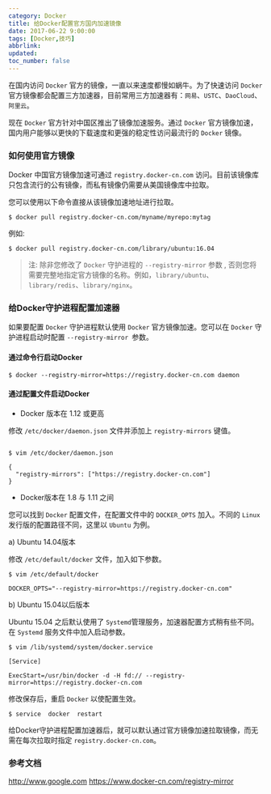 ```yaml
---
category: Docker
title: 给Docker配置官方国内加速镜像
date: 2017-06-22 9:00:00
tags: [Docker,技巧]
abbrlink:
updated:
toc_number: false
---
```


在国内访问 `Docker` 官方的镜像，一直以来速度都慢如蜗牛。为了快速访问 `Docker` 官方镜像都会配置三方加速器，目前常用三方加速器有：`网易`、`USTC`、`DaoCloud`、`阿里云`。

现在 `Docker` 官方针对中国区推出了镜像加速服务。通过 `Docker` 官方镜像加速，国内用户能够以更快的下载速度和更强的稳定性访问最流行的 `Docker` 镜像。

<!-- more -->

### 如何使用官方镜像

Docker 中国官方镜像加速可通过 `registry.docker-cn.com` 访问。目前该镜像库只包含流行的公有镜像，而私有镜像仍需要从美国镜像库中拉取。

您可以使用以下命令直接从该镜像加速地址进行拉取。

```
$ docker pull registry.docker-cn.com/myname/myrepo:mytag
```

例如:

```
$ docker pull registry.docker-cn.com/library/ubuntu:16.04
```

> 注: 除非您修改了 `Docker` 守护进程的 `--registry-mirror` 参数 , 否则您将需要完整地指定官方镜像的名称。例如，`library/ubuntu`、`library/redis`、`library/nginx`。

### 给Docker守护进程配置加速器

如果要配置 `Docker` 守护进程默认使用 `Docker` 官方镜像加速。您可以在 `Docker` 守护进程启动时配置 `--registry-mirror `参数。

#### 通过命令行启动Docker

```
$ docker --registry-mirror=https://registry.docker-cn.com daemon
```

#### 通过配置文件启动Docker

- Docker 版本在 1.12 或更高

修改 `/etc/docker/daemon.json` 文件并添加上 `registry-mirrors` 键值。

```

$ vim /etc/docker/daemon.json

{
  "registry-mirrors": ["https://registry.docker-cn.com"]
}
```

- Docker版本在 1.8 与 1.11 之间

您可以找到 `Docker` 配置文件，在配置文件中的 `DOCKER_OPTS` 加入。不同的 `Linux` 发行版的配置路径不同，这里以 `Ubuntu` 为例。

a) Ubuntu 14.04版本

修改 `/etc/default/docker` 文件，加入如下参数。

```
$ vim /etc/default/docker

DOCKER_OPTS="--registry-mirror=https://registry.docker-cn.com"
```

b) Ubuntu 15.04以后版本

Ubuntu 15.04 之后默认使用了 `Systemd`管理服务，加速器配置方式稍有些不同。在 `Systemd` 服务文件中加入启动参数。

```
$ vim /lib/systemd/system/docker.service

[Service]

ExecStart=/usr/bin/docker -d -H fd:// --registry-mirror=https://registry.docker-cn.com
```

修改保存后，重启 `Docker` 以使配置生效。

```
$ service  docker  restart
```

给Docker守护进程配置加速器后，就可以默认通过官方镜像加速拉取镜像，而无需在每次拉取时指定 `registry.docker-cn.com`。

### 参考文档

http://www.google.com
https://www.docker-cn.com/registry-mirror
